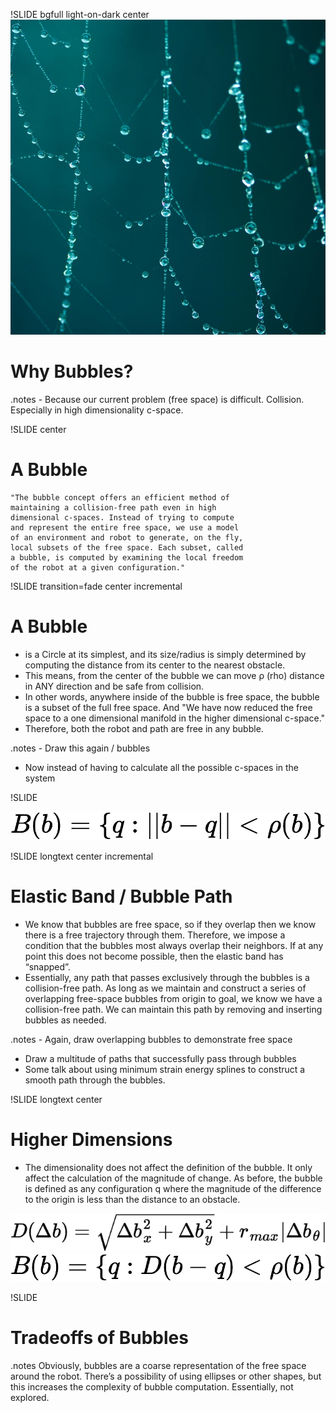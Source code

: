 !SLIDE bgfull light-on-dark center
![background](../cover/droplets.jpg)  

# Why Bubbles?

.notes - Because our current problem (free space) is difficult. Collision.  Especially in high dimensionality c-space.

!SLIDE center

# A Bubble

    "The bubble concept offers an efficient method of
    maintaining a collision-free path even in high 
    dimensional c-spaces. Instead of trying to compute 
    and represent the entire free space, we use a model 
    of an environment and robot to generate, on the fly, 
    local subsets of the free space. Each subset, called 
    a bubble, is computed by examining the local freedom 
    of the robot at a given configuration."
    
!SLIDE transition=fade center incremental

# A Bubble

- is a Circle at its simplest, and its size/radius is simply determined by computing the distance from its center to the nearest obstacle.
- This means, from the center of the bubble we can move ρ (rho) distance in ANY direction and be safe from collision.
- In other words, anywhere inside of the bubble is free space, the bubble is a subset of the full free space. And "We have now reduced the free space to a one dimensional manifold in the higher dimensional c-space."
- Therefore, both the robot and path are free in any bubble.

.notes - Draw this again / bubbles
- Now instead of having to calculate all the possible c-spaces in the system
    
!SLIDE

![bubblemath](bubblemath.png)

!SLIDE longtext center incremental

# Elastic Band / Bubble Path

* We know that bubbles are free space, so if they overlap then we know there is a free trajectory through them. Therefore, we impose a condition that the bubbles most always overlap their neighbors. If at any point this does not become possible, then the elastic band has “snapped”.
* Essentially, any path that passes exclusively through the bubbles is a collision-free path. As long as we maintain and construct a series of overlapping free-space bubbles from origin to goal, we know we have a collision-free path. We can maintain this path by removing and inserting bubbles as needed.

.notes - Again, draw overlapping bubbles to demonstrate free space
- Draw a multitude of paths that successfully pass through bubbles
- Some talk about using minimum strain energy splines to construct a smooth path through the bubbles.

!SLIDE longtext center

# Higher Dimensions

* The dimensionality does not affect the definition of the bubble. It only affect the calculation of the magnitude of change. As before, the bubble is defined as any configuration q where the magnitude of the difference to the origin is less than the distance to an obstacle.

![dimendist](dimensiondistance.png)
![newbubblemath](newbubblemath.png)

!SLIDE

# Tradeoffs of Bubbles

.notes Obviously, bubbles are a coarse representation of the free space around the robot. There’s a possibility of using ellipses or other shapes, but this increases the complexity of bubble computation. Essentially, not explored.